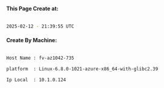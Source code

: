 
   
#### This Page Create at:

```bash

2025-02-12 - 21:39:55 UTC

```

#### Create By Machine:

```bash

Host Name : fv-az1042-735

platform  : Linux-6.8.0-1021-azure-x86_64-with-glibc2.39

Ip Local  : 10.1.0.124

```

